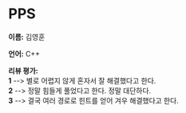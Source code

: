 # PPS

**이름:**
 김영훈

**언어:**
 C++

**리뷰 평가:**  
**1** --> 별로 어렵지 않게 혼자서 잘 해결했다고 한다.  
**2** --> 정말 힘들게 풀었다고 한다. 정말 대단하다.  
**3** --> 결국 여러 경로로 힌트를 얻어 겨우 해결했다고 한다.  
